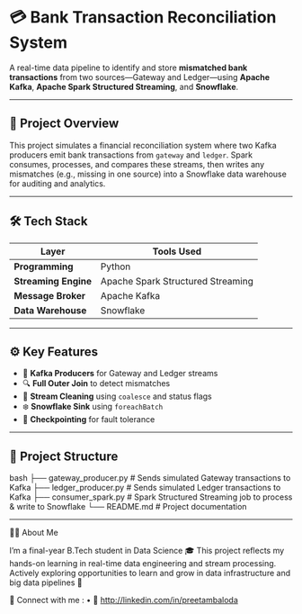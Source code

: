 # 💳 Bank Transaction Reconciliation System

A real-time data pipeline to identify and store **mismatched bank transactions** from two sources—Gateway and Ledger—using **Apache Kafka**, **Apache Spark Structured Streaming**, and **Snowflake**.

---

## 🚀 Project Overview

This project simulates a financial reconciliation system where two Kafka producers emit bank transactions from `gateway` and `ledger`. Spark consumes, processes, and compares these streams, then writes any mismatches (e.g., missing in one source) into a Snowflake data warehouse for auditing and analytics.

---

## 🛠️ Tech Stack

| Layer              | Tools Used                               |
|--------------------|-------------------------------------------|
| **Programming**     | Python                                   |
| **Streaming Engine**| Apache Spark Structured Streaming        |
| **Message Broker**  | Apache Kafka                             |
| **Data Warehouse**  | Snowflake                                | |

---

## ⚙️ Key Features

- 🔄 **Kafka Producers** for Gateway and Ledger streams
- 🔍 **Full Outer Join** to detect mismatches
- 🧼 **Stream Cleaning** using `coalesce` and status flags
- ❄️ **Snowflake Sink** using `foreachBatch`
- 💾 **Checkpointing** for fault tolerance

---

## 📂 Project Structure

bash
├── gateway_producer.py       # Sends simulated Gateway transactions to Kafka
├── ledger_producer.py        # Sends simulated Ledger transactions to Kafka
├── consumer_spark.py         # Spark Structured Streaming job to process & write to Snowflake
└── README.md                 # Project documentation

___

🙋🏻 About Me

I’m a final-year B.Tech student in Data Science 🎓 This project reflects my hands-on learning in real-time data engineering and stream processing. Actively exploring opportunities to learn and grow in data infrastructure and big data pipelines 🚀

🔗 Connect with me : • 💼 http://linkedin.com/in/preetambaloda


